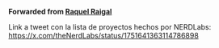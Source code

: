 **Forwarded from [Raquel Raigal](https://t.me/rraigal)**

Link a tweet con la lista de proyectos hechos por NERDLabs: https://x.com/theNerdLabs/status/1751641363114786898